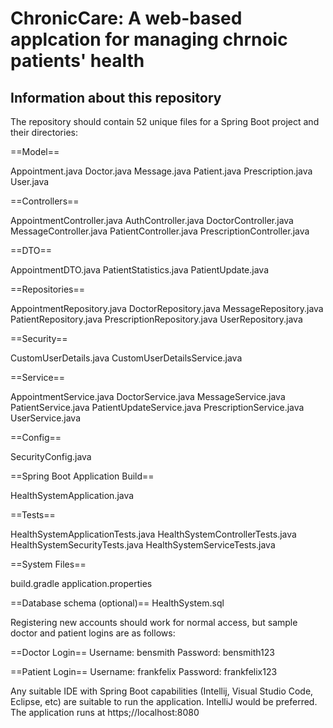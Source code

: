 # ChronicCare: A web-based applcation for managing chrnoic patients' health

## Information about this repository

The repository should contain 52 unique files for a Spring Boot project and their directories:

==Model==

Appointment.java
Doctor.java
Message.java
Patient.java
Prescription.java
User.java

==Controllers==

AppointmentController.java
AuthController.java
DoctorController.java
MessageController.java
PatientController.java
PrescriptionController.java

==DTO==

AppointmentDTO.java
PatientStatistics.java
PatientUpdate.java

==Repositories==

AppointmentRepository.java
DoctorRepository.java
MessageRepository.java
PatientRepository.java
PrescriptionRepository.java
UserRepository.java

==Security==

CustomUserDetails.java
CustomUserDetailsService.java

==Service==

AppointmentService.java
DoctorService.java
MessageService.java
PatientService.java
PatientUpdateService.java
PrescriptionService.java
UserService.java

==Config==

SecurityConfig.java

==Spring Boot Application Build==

HealthSystemApplication.java

==Tests==

HealthSystemApplicationTests.java
HealthSystemControllerTests.java
HealthSystemSecurityTests.java
HealthSystemServiceTests.java

==System Files==

build.gradle
application.properties

==Database schema (optional)==
HealthSystem.sql

Registering new accounts should work for normal access, but sample doctor and patient logins are as follows:

==Doctor Login==
Username: bensmith
Password: bensmith123

==Patient Login==
Username: frankfelix
Password: frankfelix123

Any suitable IDE with Spring Boot capabilities (Intellij, Visual Studio Code, Eclipse, etc) are suitable to run the application. IntelliJ would be preferred. The application runs at https;//localhost:8080
